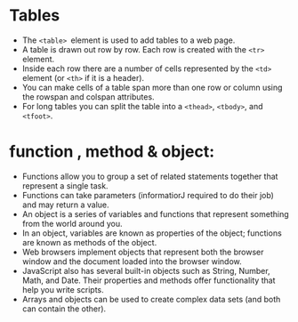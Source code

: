 # Tables

* The `<table> `element is used to add tables to a web page.
* A table is drawn out row by row. Each row is created with the `<tr>` element.
* Inside each row there are a number of cells represented by the `<td>` element (or `<th>` if it is a header).
* You can make cells of a table span more than one row or column using the rowspan and colspan attributes.
* For long tables you can split the table into a `<thead>`, `<tbody>`, and `<tfoot>`.

# function , method & object:

* Functions allow you to group a set of related statements together that represent a single task. 
* Functions can take parameters (informatiorJ required to do their job) and may return a value. 
* An object is a series of variables and functions that represent something from the world around you. 
* In an object, variables are known as properties of the object; functions are known as methods of the object. 
* Web browsers implement objects that represent both the browser window and the document loaded into the browser window. 
* JavaScript also has several built-in objects such as String, Number, Math, and Date. Their properties and methods offer functionality that help you write scripts. 
* Arrays and objects can be used to create complex data sets (and both can contain the other).